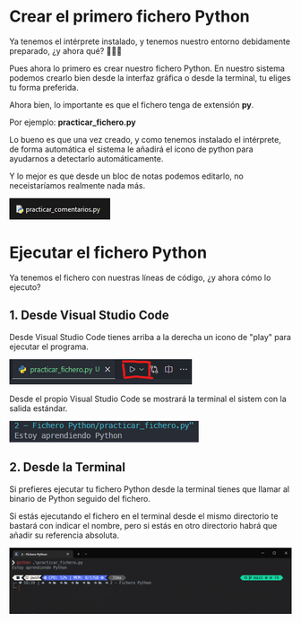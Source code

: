 # Crear el primero fichero Python

Ya tenemos el intérprete instalado, y tenemos nuestro entorno debidamente preparado, ¿y ahora qué? 🤷🏻‍♂️

Pues ahora lo primero es crear nuestro fichero Python. En nuestro sistema podemos crearlo bien desde la interfaz gráfica o desde la terminal, tu eliges tu forma preferida.

Ahora bien, lo importante es que el fichero tenga de extensión **py**.

Por ejemplo: **practicar_fichero.py**

Lo bueno es que una vez creado, y como tenemos instalado el intérprete, de forma automática el sistema le añadirá el icono de python para ayudarnos a detectarlo automáticamente.

Y lo mejor es que desde un bloc de notas podemos editarlo, no neceistaríamos realmente nada más.

![Fichero Python](/99%20-%20Imagenes/practicar_fichero.png)

# Ejecutar el fichero Python

Ya tenemos el fichero con nuestras líneas de código, ¿y ahora cómo lo ejecuto?

## 1. Desde Visual Studio Code

Desde Visual Studio Code tienes arriba a la derecha un icono de "play" para ejecutar el programa.

![Ejecutar fichero Python desde vscode](/99%20-%20Imagenes/ejecutar_fichero_vscode.png)

Desde el propio Visual Studio Code se mostrará la terminal el sistem con la salida estándar.

![Ejecución fichero Python desde vscode](/99%20-%20Imagenes/ejecutar_fichero_vscode_salida.png)

## 2. Desde la Terminal

Si prefieres ejecutar tu fichero Python desde la terminal tienes que llamar al binario de Python seguido del fichero. 

Si estás ejecutando el fichero en el terminal desde el mismo directorio te bastará con indicar el nombre, pero si estás en otro directorio habrá que añadir su referencia absoluta.

![Ejecución fichero Python desde terminal](/99%20-%20Imagenes/ejecutar_fichero_terminal.png)

